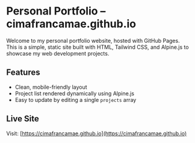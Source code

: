 # Personal Portfolio – cimafrancamae.github.io

Welcome to my personal portfolio website, hosted with GitHub Pages.  
This is a simple, static site built with HTML, Tailwind CSS, and Alpine.js to showcase my web development projects.

## Features

- Clean, mobile-friendly layout
- Project list rendered dynamically using Alpine.js
- Easy to update by editing a single `projects` array

## Live Site

Visit: [https://cimafrancamae.github.io](https://cimafrancamae.github.io)
